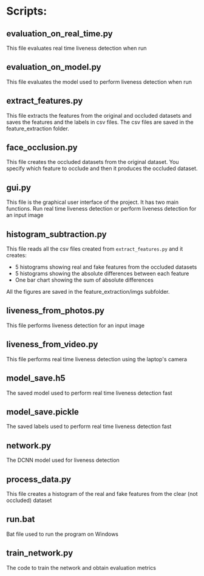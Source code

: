 # **Scripts:** 

## evaluation_on_real_time.py
This file evaluates real time liveness detection when run

## evaluation_on_model.py
This file evaluates the model used to perform liveness detection when run

## extract_features.py
This file extracts the features from the original and occluded datasets and saves the features and the labels in csv files. The csv files are saved in the feature_extraction folder.

## face_occlusion.py
This file creates the occluded datasets from the original dataset. You specify which feature to occlude and then it produces the occluded dataset.

## gui.py
 This file is the graphical user interface of the project. It has two main functions. Run real time liveness detection or perform liveness detection for an input image

 ## histogram_subtraction.py
 This file reads all the csv files created from `extract_features.py` and it creates:
* 5 histograms showing real and fake features from the occluded datasets  
* 5 histograms showing the absolute differences between each feature
* One bar chart showing the sum of absolute differences

All the figures are saved in the feature_extraction/imgs subfolder.

##  liveness_from_photos.py
 This file performs liveness detection for an input image

##  liveness_from_video.py
 This file performs real time liveness detection using the laptop's camera

## model_save.h5
The saved model used to perform real time liveness detection fast

## model_save.pickle
The saved labels used to perform real time liveness detection fast

## network.py
The DCNN model used for liveness detection

## process_data.py
This file creates a histogram of the real and fake features from the clear (not occluded) dataset

## run.bat
Bat file used to run the program on Windows

## train_network.py
The code to train the network and obtain evaluation metrics


